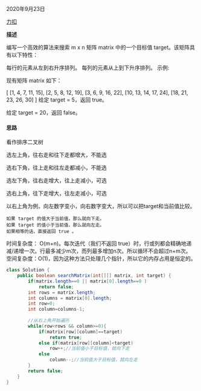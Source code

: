 2020年9月23日

[力扣](https://leetcode-cn.com/problems/search-a-2d-matrix-ii/)

**描述**

编写一个高效的算法来搜索 m x n 矩阵 matrix 中的一个目标值 target。该矩阵具有以下特性：

每行的元素从左到右升序排列。
每列的元素从上到下升序排列。
示例:

现有矩阵 matrix 如下：

[
  [1,   4,  7, 11, 15],
  [2,   5,  8, 12, 19],
  [3,   6,  9, 16, 22],
  [10, 13, 14, 17, 24],
  [18, 21, 23, 26, 30]
]
给定 target = 5，返回 true。

给定 target = 20，返回 false。

#### 思路

看作排序二叉树

选左上角，往右走和往下走都增大，不能选

选右下角，往上走和往左走都减小，不能选

选左下角，往右走增大，往上走减小，可选

选右上角，往下走增大，往左走减小，可选

以右上角为例，向左数字变小，向右数字变大，所以可以把target和当前值比较。
```
如果 target 的值大于当前值，那么就向下走。
如果 target 的值小于当前值，那么就向左走。
如果相等的话，直接返回 true 。
```
时间复杂度： O(m+n)。每次迭代（我们不返回 true）时，行或列都会精确地递减/递增一次。行最多减少m次，而列最多增加n次。所以循环不会超过n+m次。
空间复杂度：O(1)，因为这种方法只处理几个指针，所以它的内存占用是恒定的。

```java
class Solution {
    public boolean searchMatrix(int[][] matrix, int target) {
        if(matrix.length==0 || matrix[0].length==0 )
            return false;
        int rows = matrix.length;
        int columns = matrix[0].length;
        int row=0;
        int column=columns-1;
        
        //从右上角开始遍历
        while(row<rows && column>=0){
            if(matrix[row][column]==target)
                return true;
            else if(matrix[row][column]<target)
                row++;//当前值小于目标值，就向下走
            else
                column--;//当前值大于目标值，就向左走
        }
        return false;
    }
}
```
